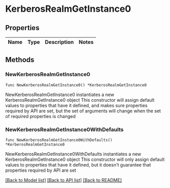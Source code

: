 # KerberosRealmGetInstance0

## Properties

Name | Type | Description | Notes
------------ | ------------- | ------------- | -------------

## Methods

### NewKerberosRealmGetInstance0

`func NewKerberosRealmGetInstance0() *KerberosRealmGetInstance0`

NewKerberosRealmGetInstance0 instantiates a new KerberosRealmGetInstance0 object
This constructor will assign default values to properties that have it defined,
and makes sure properties required by API are set, but the set of arguments
will change when the set of required properties is changed

### NewKerberosRealmGetInstance0WithDefaults

`func NewKerberosRealmGetInstance0WithDefaults() *KerberosRealmGetInstance0`

NewKerberosRealmGetInstance0WithDefaults instantiates a new KerberosRealmGetInstance0 object
This constructor will only assign default values to properties that have it defined,
but it doesn't guarantee that properties required by API are set


[[Back to Model list]](../README.md#documentation-for-models) [[Back to API list]](../README.md#documentation-for-api-endpoints) [[Back to README]](../README.md)


